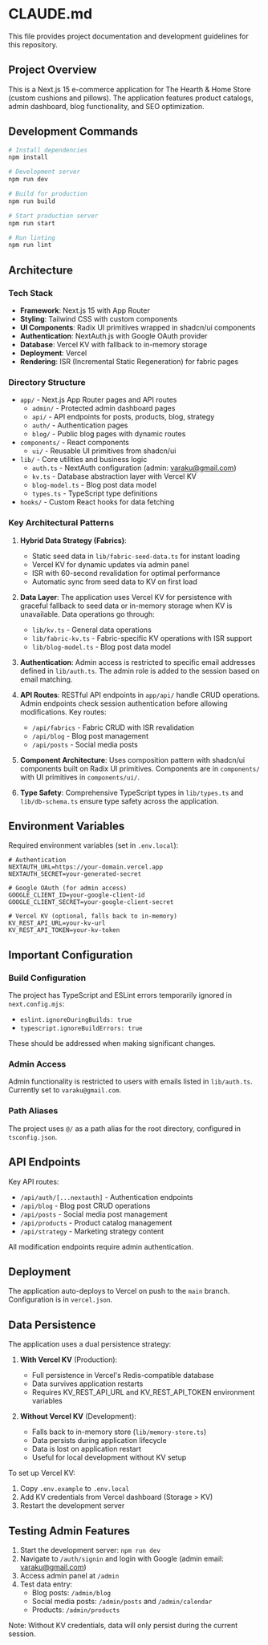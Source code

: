 # CLAUDE.md

This file provides project documentation and development guidelines for this repository.

## Project Overview

This is a Next.js 15 e-commerce application for The Hearth & Home Store (custom cushions and pillows). The application features product catalogs, admin dashboard, blog functionality, and SEO optimization.

## Development Commands

```bash
# Install dependencies
npm install

# Development server
npm run dev

# Build for production
npm run build

# Start production server
npm run start

# Run linting
npm run lint
```

## Architecture

### Tech Stack
- **Framework**: Next.js 15 with App Router
- **Styling**: Tailwind CSS with custom components
- **UI Components**: Radix UI primitives wrapped in shadcn/ui components
- **Authentication**: NextAuth.js with Google OAuth provider
- **Database**: Vercel KV with fallback to in-memory storage
- **Deployment**: Vercel
- **Rendering**: ISR (Incremental Static Regeneration) for fabric pages

### Directory Structure
- `app/` - Next.js App Router pages and API routes
  - `admin/` - Protected admin dashboard pages
  - `api/` - API endpoints for posts, products, blog, strategy
  - `auth/` - Authentication pages
  - `blog/` - Public blog pages with dynamic routes
- `components/` - React components
  - `ui/` - Reusable UI primitives from shadcn/ui
- `lib/` - Core utilities and business logic
  - `auth.ts` - NextAuth configuration (admin: varaku@gmail.com)
  - `kv.ts` - Database abstraction layer with Vercel KV
  - `blog-model.ts` - Blog post data model
  - `types.ts` - TypeScript type definitions
- `hooks/` - Custom React hooks for data fetching

### Key Architectural Patterns

1. **Hybrid Data Strategy (Fabrics)**: 
   - Static seed data in `lib/fabric-seed-data.ts` for instant loading
   - Vercel KV for dynamic updates via admin panel
   - ISR with 60-second revalidation for optimal performance
   - Automatic sync from seed data to KV on first load

2. **Data Layer**: The application uses Vercel KV for persistence with graceful fallback to seed data or in-memory storage when KV is unavailable. Data operations go through:
   - `lib/kv.ts` - General data operations
   - `lib/fabric-kv.ts` - Fabric-specific KV operations with ISR support
   - `lib/blog-model.ts` - Blog post data model

3. **Authentication**: Admin access is restricted to specific email addresses defined in `lib/auth.ts`. The admin role is added to the session based on email matching.

4. **API Routes**: RESTful API endpoints in `app/api/` handle CRUD operations. Admin endpoints check session authentication before allowing modifications. Key routes:
   - `/api/fabrics` - Fabric CRUD with ISR revalidation
   - `/api/blog` - Blog post management
   - `/api/posts` - Social media posts

5. **Component Architecture**: Uses composition pattern with shadcn/ui components built on Radix UI primitives. Components are in `components/` with UI primitives in `components/ui/`.

6. **Type Safety**: Comprehensive TypeScript types in `lib/types.ts` and `lib/db-schema.ts` ensure type safety across the application.

## Environment Variables

Required environment variables (set in `.env.local`):

```env
# Authentication
NEXTAUTH_URL=https://your-domain.vercel.app
NEXTAUTH_SECRET=your-generated-secret

# Google OAuth (for admin access)
GOOGLE_CLIENT_ID=your-google-client-id
GOOGLE_CLIENT_SECRET=your-google-client-secret

# Vercel KV (optional, falls back to in-memory)
KV_REST_API_URL=your-kv-url
KV_REST_API_TOKEN=your-kv-token
```

## Important Configuration

### Build Configuration
The project has TypeScript and ESLint errors temporarily ignored in `next.config.mjs`:
- `eslint.ignoreDuringBuilds: true`
- `typescript.ignoreBuildErrors: true`

These should be addressed when making significant changes.

### Admin Access
Admin functionality is restricted to users with emails listed in `lib/auth.ts`. Currently set to `varaku@gmail.com`.

### Path Aliases
The project uses `@/` as a path alias for the root directory, configured in `tsconfig.json`.

## API Endpoints

Key API routes:
- `/api/auth/[...nextauth]` - Authentication endpoints
- `/api/blog` - Blog post CRUD operations
- `/api/posts` - Social media post management
- `/api/products` - Product catalog management
- `/api/strategy` - Marketing strategy content

All modification endpoints require admin authentication.

## Deployment

The application auto-deploys to Vercel on push to the `main` branch. Configuration is in `vercel.json`.

## Data Persistence

The application uses a dual persistence strategy:

1. **With Vercel KV** (Production):
   - Full persistence in Vercel's Redis-compatible database
   - Data survives application restarts
   - Requires KV_REST_API_URL and KV_REST_API_TOKEN environment variables

2. **Without Vercel KV** (Development):
   - Falls back to in-memory store (`lib/memory-store.ts`)
   - Data persists during application lifecycle
   - Data is lost on application restart
   - Useful for local development without KV setup

To set up Vercel KV:
1. Copy `.env.example` to `.env.local`
2. Add KV credentials from Vercel dashboard (Storage > KV)
3. Restart the development server

## Testing Admin Features

1. Start the development server: `npm run dev`
2. Navigate to `/auth/signin` and login with Google (admin email: varaku@gmail.com)
3. Access admin panel at `/admin`
4. Test data entry:
   - Blog posts: `/admin/blog`
   - Social media posts: `/admin/posts` and `/admin/calendar`
   - Products: `/admin/products`

Note: Without KV credentials, data will only persist during the current session.